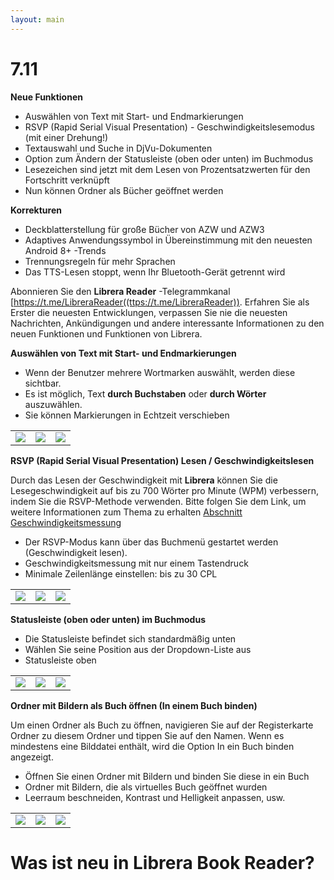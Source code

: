 ```yaml
---
layout: main
---
```


# 7.11

**Neue Funktionen**

* Auswählen von Text mit Start- und Endmarkierungen
* RSVP (Rapid Serial Visual Presentation) - Geschwindigkeitslesemodus (mit einer Drehung!)
* Textauswahl und Suche in DjVu-Dokumenten
* Option zum Ändern der Statusleiste (oben oder unten) im Buchmodus
* Lesezeichen sind jetzt mit dem Lesen von Prozentsatzwerten für den Fortschritt verknüpft
* Nun können Ordner als Bücher geöffnet werden

**Korrekturen**

* Deckblatterstellung für große Bücher von AZW und AZW3
* Adaptives Anwendungssymbol in Übereinstimmung mit den neuesten Android 8+ -Trends
* Trennungsregeln für mehr Sprachen
* Das TTS-Lesen stoppt, wenn Ihr Bluetooth-Gerät getrennt wird

Abonnieren Sie den **Librera Reader** -Telegrammkanal [https://t.me/LibreraReader((ttps://t.me/LibreraReader)). Erfahren Sie als Erster die neuesten Entwicklungen, verpassen Sie nie die neuesten Nachrichten, Ankündigungen und andere interessante Informationen zu den neuen Funktionen und Funktionen von Librera.

**Auswählen von Text mit Start- und Endmarkierungen**

* Wenn der Benutzer mehrere Wortmarken auswählt, werden diese sichtbar.
* Es ist möglich, Text **durch Buchstaben** oder **durch Wörter** auszuwählen.
* Sie können Markierungen in Echtzeit verschieben

||||
|-|-|-|
|![](4.png)|![](5.png)|![](6.png)|

**RSVP (Rapid Serial Visual Presentation) Lesen / Geschwindigkeitslesen**

Durch das Lesen der Geschwindigkeit mit **Librera** können Sie die Lesegeschwindigkeit auf bis zu 700 Wörter pro Minute (WPM) verbessern, indem Sie die RSVP-Methode verwenden.
Bitte folgen Sie dem Link, um weitere Informationen zum Thema zu erhalten [Abschnitt Geschwindigkeitsmessung](/wiki/manual/Rapid-Serial-Visual-Presentation/de)

* Der RSVP-Modus kann über das Buchmenü gestartet werden (Geschwindigkeit lesen).
* Geschwindigkeitsmessung mit nur einem Tastendruck
* Minimale Zeilenlänge einstellen: bis zu 30 CPL

||||
|-|-|-|
|![](/wiki/manual/Rapid-Serial-Visual-Presentation/1.png)|![](/wiki/manual/Rapid-Serial-Visual-Presentation/2.png)|![](/wiki/manual/Rapid-Serial-Visual-Presentation/3.png)|

**Statusleiste (oben oder unten) im Buchmodus**

* Die Statusleiste befindet sich standardmäßig unten
* Wählen Sie seine Position aus der Dropdown-Liste aus
* Statusleiste oben

||||
|-|-|-|
|![](1.png)|![](2.png)|![](3.png)|

**Ordner mit Bildern als Buch öffnen (In einem Buch binden)**

Um einen Ordner als Buch zu öffnen, navigieren Sie auf der Registerkarte Ordner zu diesem Ordner und tippen Sie auf den Namen. Wenn es mindestens eine Bilddatei enthält, wird die Option In ein Buch binden angezeigt.

* Öffnen Sie einen Ordner mit Bildern und binden Sie diese in ein Buch
* Ordner mit Bildern, die als virtuelles Buch geöffnet wurden
* Leerraum beschneiden, Kontrast und Helligkeit anpassen, usw.

||||
|-|-|-|
|![](/wiki/manual/Open-Folder-With-Images-As-A-Book/1.png)|![](/wiki/manual/Open-Folder-With-Images-As-A-Book/2.png)|![](/wiki/manual/Open-Folder-With-Images-As-A-Book/3.png)|

# Was ist neu in Librera Book Reader?

